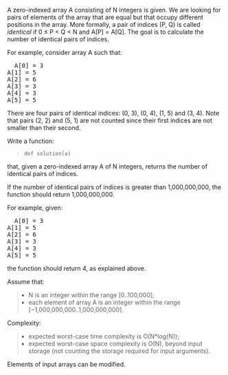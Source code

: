 <div id="brinza-task-description">
<p>A zero-indexed array A consisting of N integers is given. We are looking for pairs of elements of the array that are equal but that occupy different positions in the array. More formally, a pair of indices (P, Q) is called <i>identical</i> if 0 ≤ P &lt; Q &lt; N and A[P] = A[Q]. The goal is to calculate the number of identical pairs of indices.</p>
<p>For example, consider array A such that:</p>
<tt style="white-space:pre-wrap">  A[0] = 3
A[1] = 5
A[2] = 6
A[3] = 3
A[4] = 3
A[5] = 5</tt>
<p>There are four pairs of identical indices: (0, 3), (0, 4), (1, 5) and (3, 4). Note that pairs (2, 2) and (5, 1) are not counted since their first indices are not smaller than their second.</p>
<p>Write a function:</p>
<blockquote><p style="font-family: monospace; font-size: 9pt; display: block; white-space: pre-wrap"><tt>def solution(a)</tt></p></blockquote>
<p>that, given a zero-indexed array A of N integers, returns the number of identical pairs of indices.</p>
<p>If the number of identical pairs of indices is greater than 1,000,000,000, the function should return 1,000,000,000.</p>
<p>For example, given:</p>
<tt style="white-space:pre-wrap">  A[0] = 3
A[1] = 5
A[2] = 6
A[3] = 3
A[4] = 3
A[5] = 5</tt>
<p>the function should return 4, as explained above.</p>
<p>Assume that:</p>
<blockquote><ul style="margin: 10px;padding: 0px;"><li>N is an integer within the range [<span class="number">0</span>..<span class="number">100,000</span>];</li>
<li>each element of array A is an integer within the range [<span class="number">−1,000,000,000</span>..<span class="number">1,000,000,000</span>].</li>
</ul>
</blockquote><p>Complexity:</p>
<blockquote><ul style="margin: 10px;padding: 0px;"><li>expected worst-case time complexity is O(N*log(N));</li>
<li>expected worst-case space complexity is O(N), beyond input storage (not counting the storage required for input arguments).</li>
</ul>
</blockquote><p>Elements of input arrays can be modified.</p>
</div>
